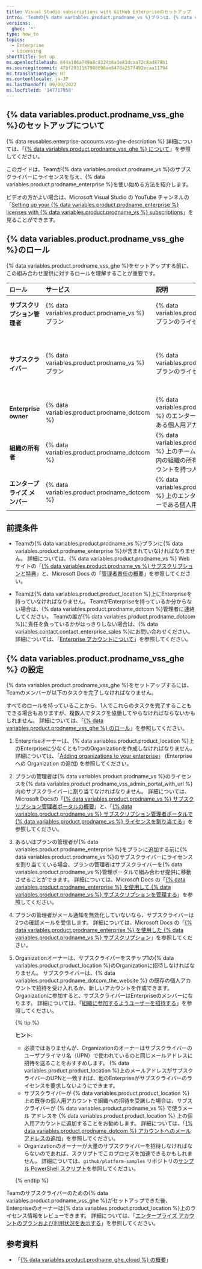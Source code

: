 ```yaml
---
title: Visual Studio subscriptions with GitHub Enterpriseのセットアップ
intro: 'Teamの{% data variables.product.prodname_vs %}プランは、{% data variables.product.prodname_enterprise %}へのアクセスも提供できます。'
versions:
  ghec: '*'
type: how_to
topics:
  - Enterprise
  - Licensing
shortTitle: Set up
ms.openlocfilehash: 644a106a749a8c8324b6a3e83dcaa72c8ad878b1
ms.sourcegitcommit: 478f2931167988096ae6478a257f492ecaa11794
ms.translationtype: HT
ms.contentlocale: ja-JP
ms.lasthandoff: 09/09/2022
ms.locfileid: '147717958'
---
```

## {% data variables.product.prodname_vss_ghe %}のセットアップについて

{% data reusables.enterprise-accounts.vss-ghe-description %} 詳細については、「[{% data variables.product.prodname_vss_ghe %} について](/billing/managing-licenses-for-visual-studio-subscriptions-with-github-enterprise/about-visual-studio-subscriptions-with-github-enterprise)」を参照してください。

このガイドは、Teamが{% data variables.product.prodname_vs %}のサブスクライバーにライセンスを与え、{% data variables.product.prodname_enterprise %}を使い始める方法を紹介します。

ビデオの方がよい場合は、Microsoft Visual Studio の YouTube チャンネルの「[Setting up your {% data variables.product.prodname_enterprise %} licenses with {% data variables.product.prodname_vs %} subscriptions](https://www.youtube.com/watch?v=P_zBgp_BE_I)」を見ることができます。

## {% data variables.product.prodname_vss_ghe %}のロール

{% data variables.product.prodname_vss_ghe %}をセットアップする前に、この組み合わせ提供に対するロールを理解することが重要です。

| ロール | サービス | 説明 | 詳細情報 |
| :- | :- | :- | :- |
| **サブスクリプション管理者** | {% data variables.product.prodname_vs %}プラン | {% data variables.product.prodname_vs %}プランのライセンスを割り当てる人 | Microsoft Docs の「[管理者責任の概要](https://docs.microsoft.com/en-us/visualstudio/subscriptions/admin-responsibilities)」 |
| **サブスクライバー** | {% data variables.product.prodname_vs %}プラン | {% data variables.product.prodname_vs %}プランのライセンスを利用する人 | Microsoft Docs の [Visual Studio サブスクリプションのドキュメント](https://docs.microsoft.com/en-us/visualstudio/subscriptions/) |
| **Enterprise owner** | {% data variables.product.prodname_dotcom %} | {% data variables.product.product_location %} のエンタープライズの管理者である個人用アカウントを持つ人 | "[Enterprise におけるロール](/admin/user-management/managing-users-in-your-enterprise/roles-in-an-enterprise#enterprise-owner)" |
| **組織の所有者** | {% data variables.product.prodname_dotcom %} | {% data variables.product.product_location %} 上のチームのエンタープライズ内の組織の所有者である個人用アカウントを持つ人 | 「[組織のロール](/organizations/managing-peoples-access-to-your-organization-with-roles/roles-in-an-organization#organization-owners)」 |
| **エンタープライズ メンバー** | {% data variables.product.prodname_dotcom %} | {% data variables.product.product_location %} 上のエンタープライズのメンバーである個人用アカウントを持つ人 | "[Enterprise におけるロール](/admin/user-management/managing-users-in-your-enterprise/roles-in-an-enterprise#enterprise-members)"  |

## 前提条件

- Teamの{% data variables.product.prodname_vs %}プランに{% data variables.product.prodname_enterprise %}が含まれていなければなりません。 詳細については、{% data variables.product.prodname_vs %} Web サイトの「[{% data variables.product.prodname_vs %} サブスクリプションと特典](https://visualstudio.microsoft.com/subscriptions/)」と、Microsoft Docs の「[管理者責任の概要](https://docs.microsoft.com/en-us/visualstudio/subscriptions/admin-responsibilities)」を参照してください。
 
 - Teamは{% data variables.product.product_location %}上にEnterpriseを持っていなければなりません。 TeamがEnterpriseを持っているか分からない場合は、{% data variables.product.prodname_dotcom %}管理者に連絡してください。 Teamの誰が{% data variables.product.prodname_dotcom %}に責任を負っているかがはっきりしない場合は、{% data variables.contact.contact_enterprise_sales %}にお問い合わせください。 詳細については、「[Enterprise アカウントについて](/admin/overview/about-enterprise-accounts)」を参照してください。

## {% data variables.product.prodname_vss_ghe %} の設定

{% data variables.product.prodname_vss_ghe %}をセットアップするには、Teamのメンバーが以下のタスクを完了しなければなりません。

すべてのロールを持っていることから、1人でこれらのタスクを完了することもできる場合もありますが、複数人でタスクを協働してやらなければならないかもしれません。 詳細については、「[{% data variables.product.prodname_vss_ghe %} のロール](#roles-for-visual-studio-subscriptions-with-github-enterprise)」を参照してください。

1. Enterpriseオーナーは、{% data variables.product.product_location %}上のEnterpriseに少なくとも1つのOrganizationを作成しなければなりません。 詳細については、「[Adding organizations to your enterprise](/admin/user-management/managing-organizations-in-your-enterprise/adding-organizations-to-your-enterprise)」 (Enterprise への Organization の追加) を参照してください。

1. プランの管理者は{% data variables.product.prodname_vs %}のライセンスを{% data variables.product.prodname_vss_admin_portal_with_url %}内のサブスクライバーに割り当てなければなりません。 詳細については、Microsoft Docsの「[{% data variables.product.prodname_vs %} サブスクリプション管理者ポータルの概要](https://docs.microsoft.com/en-us/visualstudio/subscriptions/using-admin-portal)」と、「[{% data variables.product.prodname_vs %} サブスクリプション管理者ポータルで {% data variables.product.prodname_vs %} ライセンスを割り当てる](https://docs.microsoft.com/en-us/visualstudio/subscriptions/assign-license)」を参照してください。

1. あるいはプランの管理者が{% data variables.product.prodname_enterprise %}をプランに追加する前に{% data variables.product.prodname_vs %}のサブスクライバーにライセンスを割り当てている場合、プランの管理者はサブスクライバーを{% data variables.product.prodname_vs %}管理ポータルで組み合わせ提供に移動させることができます。 詳細については、Microsoft Docs の「[{% data variables.product.prodname_enterprise %} を使用して {% data variables.product.prodname_vs %} サブスクリプションを管理する](https://docs.microsoft.com/en-us/visualstudio/subscriptions/assign-github#moving-to-visual-studio-with-github-enterprise)」を参照してください。

1. プランの管理者がメール通知を無効化していないなら、サブスクライバーは2つの確認メールを受信します。 詳細については、Microsoft Docs の「[{% data variables.product.prodname_enterprise %} を使用した {% data variables.product.prodname_vs %} サブスクリプション](https://docs.microsoft.com/en-us/visualstudio/subscriptions/access-github#what-is-the-visual-studio-subscription-with-github-enterprise-setup-process)」を参照してください。

1. Organizationオーナーは、サブスクライバーをステップ1の{% data variables.product.product_location %}のOrganizationに招待しなければなりません。 サブスクライバーは、{% data variables.product.prodname_dotcom_the_website %} の既存の個人アカウントで招待を受け入れるか、新しいアカウントを作成できます。 Organizationに参加すると、サブスクライバーはEnterpriseのメンバーになります。 詳細については、「[組織に参加するようユーザーを招待する](/organizations/managing-membership-in-your-organization/inviting-users-to-join-your-organization)」を参照してください。

   {% tip %}

   **ヒント**:

   - 必須ではありませんが、Organizationのオーナーはサブスクライバーのユーザプライマリ名（UPN）で使われているのと同じメールアドレスに招待を送ることをおすすめします。 {% data variables.product.product_location %}上のメールアドレスがサブスクライバーのUPNと一致すれば、他のEnterpriseがサブスクライバーのライセンスを要求しないようにできます。
   - サブスクライバーが {% data variables.product.product_location %} 上の既存の個人用アカウントで組織への招待を受諾した場合は、サブスクライバーが {% data variables.product.prodname_vs %} で使うメール アドレスを {% data variables.product.product_location %} 上の個人用アカウントに追加することをお勧めします。 詳細については、「[{% data variables.product.prodname_dotcom %} アカウントへのメール アドレスの追加](/account-and-profile/setting-up-and-managing-your-personal-account-on-github/managing-email-preferences/adding-an-email-address-to-your-github-account)」を参照してください。
   - Organizationのオーナーが大量のサブスクライバーを招待しなければならないのであれば、スクリプトでこのプロセスを加速できるかもしれません。 詳細については、`github/platform-samples` リポジトリの[サンプル PowerShell スクリプト](https://github.com/github/platform-samples/blob/master/api/powershell/invite_members_to_org.ps1)を参照してください。

    {% endtip %}

Teamのサブスクライバーのための{% data variables.product.prodname_vss_ghe %}がセットアップできた後、Enterpriseのオーナーは{% data variables.product.product_location %}上のライセンス情報をレビューできます。 詳細については、「[エンタープライズ アカウントのプランおよび利用状況を表示する](/billing/managing-billing-for-your-github-account/viewing-the-subscription-and-usage-for-your-enterprise-account)」を参照してください。

## 参考資料

- 「[{% data variables.product.prodname_ghe_cloud %} の概要](/get-started/onboarding/getting-started-with-github-enterprise-cloud)」
